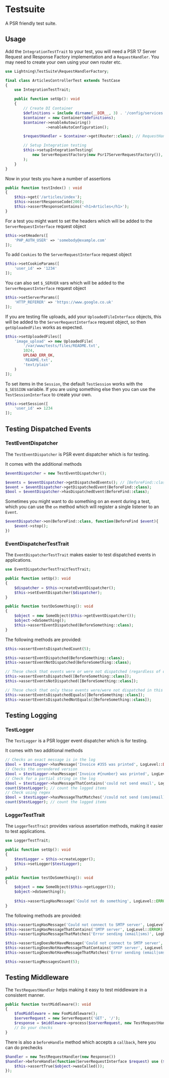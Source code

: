 # Testsuite

A PSR friendly test suite.

## Usage

Add the `IntegrationTestTrait` to your test, you will need a PSR 17 Server Request and Response Factory implementation
and a `RequestHandler`. You may need to create your own using your own router etc.


```php
use Lightning\TestSuite\RequestHandlerFactory;

final class ArticlesControllerTest extends TestCase
{
    use IntegrationTestTrait;

    public function setUp(): void
    {
        // Create DI Container
        $definitions = include dirname(__DIR__, 3) . '/config/services.php';
        $container = new Container($definitions);
        $container->enableAutowiring()
                  ->enableAutoConfiguration();

        $requestHandler = $container->get(Router::class); // RequestHandlerInterface

        // Setup Integration testing
        $this->setupIntegrationTesting(
            new ServerRequestFactory(new Psr17ServerRequestFactory()), new Psr17ResponseFactory(), $requestHandler, new TestSession()
        );
    }
}
```

Now in your tests you have a number of assertions


```php
public function testIndex() : void 
{
    $this->get('/articles/index');
    $this->assertResponseCode(200);
    $this->assertResponseContains('<h1>Articles</h1>');
}
```

For a test you might want to set the headers which will be added to the `ServerRequestInterface` request object

```php
$this->setHeaders([
    'PHP_AUTH_USER' => 'somebody@example.com'
]);
```

To add `Cookies` to the `ServerRequestInterface` request object

```php
$this->setCookieParams([
    'user_id' => '1234'
]);
```

You can also set `$_SERVER` vars which will be added to the `ServerRequestInterface` request object

```php
$this->setServerParams([
    'HTTP_REFERER' => 'https://www.google.co.uk'
]);
```

If you are testing file uploads, add your `UploadedFileInterface` objects, this will be added to the `ServerRequestInterface` request object, so then `getUploadedFiles` works as expected.

```php
$this->setUploadedFiles([
    'image_upload' => new UploadedFile(
        '/var/www/tests/files/README.txt',
        1024,
        UPLOAD_ERR_OK,
        'README.txt',
        'text/plain'
    )
]);
```

To set items in the `Session`, the default `TestSession` works with the `$_SESSION` variable. If you are using something else then you can use the `TestSessionInterface` to create your own.

```php
$this->setSession([
    'user_id' => 1234
]);
```

## Testing Dispatched Events

### TestEventDispatcher

The `TestEventDispatcher` is PSR event dispatcher which is for testing.

It comes with the additional methods

```php
$eventDispatcher = new TestEventDispatcher();

$events = $eventDispatcher->getDispatchedEvents(); // [BeforeFind::class]
$event = $eventDispatcher->getDispatchedEvent(BeforeFind::class);
$bool = $eventDispatcher->hasDispatchedEvent(BeforeFind::class);
```

Sometimes you might want to do something on an event during a test, which you can use the `on` method which will register
a single listener to an `Event`.

```php
$eventDispatcher->on(BeforeFind::class, function(BeforeFind $event){
    $event->stop();
})
```

### EventDispatcherTestTrait

The `EventDispatcherTestTrait` makes easier to test dispatched events in applications.

```php
use EventDispatcherTestTraitTestTrait;

public function setUp(): void 
{
    $dispatcher = $this->createEventDispatcher();
    $this->setEventDispatcher($dispatcher);
}

public function testDoSomething(): void 
{
    $object = new SomeObject($this->getEventDispatcher());
    $object->doSomething();
    $this->assertEventDispatched(BeforeSomething::class);
}
```

The following methods are provided:

```php
$this->assertEventsDispatchedCount(5);

$this->assertEventDispatched(BeforeSomething::class);
$this->assertEventNotDispatched(BeforeSomething::class);

// These check that events were or were not dispatched (regardless of order or other events being dispatched)
$this->assertEventsDispatched([BeforeSomething::class]);
$this->assertEventsNotDispatched([BeforeSomething::class]);

// These check that only these events were/were not dispatched in this order
$this->assertEventsDispatchedEquals([BeforeSomething::class]); 
$this->assertEventsDispatchedNotEquals([BeforeSomething::class]);
```

## Testing Logging

### TestLogger

The `TestLogger` is a PSR logger event dispatcher which is for testing.

It comes with two additional methods

```php
// Checks an exact message is in the log
$bool = $testLogger->hasMessage('Invoice #355 was printed', LogLevel::DEBUG);
// Checks the unrendered version
$bool = $testLogger->hasMessage('Invoice #{number} was printed', LogLevel::DEBUG, false)
// Check for a partial string in the log
$bool = $testLogger->hasMessageThatContains('could not send email', LogLevel::ERROR);
count($testLogger); // count the logged items
// Check using regex
$bool = $testLogger->hasMessageThatMatches('/could not send (sms|email)/', LogLevel::ERROR);
count($testLogger); // count the logged items
```

### LoggerTestTrait

The `LoggerTestTrait` provides various assertation methods, making it easier to test applications.

```php
use LoggerTestTrait;

public function setUp(): void 
{
    $testLogger = $this->createLogger();
    $this->setLogger($testLogger);
}

public function testDoSomething(): void 
{
    $object = new SomeObject($this->getLogger());
    $object->doSomething();
    
    $this->assertLogHasMessage('Could not do something', LogLevel::ERROR);
}
```

The following methods are provided:

```php
$this->assertLogHasMessage('Could not connect to SMTP server', LogLevel::ERROR);
$this->assertLogHasMessageThatContains('SMTP server', LogLevel::ERROR);
$this->assertLogHasMessageThatMatches('Error sending (email|sms)', LogLevel::ERROR);

$this->assertLogDoesNotHaveMessage('Could not connect to SMTP server', LogLevel::ERROR);
$this->assertLogDoesNotHaveMessageThatContains('SMTP server', LogLevel::ERROR);
$this->assertLogDoesNotHaveMessageThatMatches('Error sending (email|sms)', LogLevel::ERROR);

$this->assertLogMessagesCount(5);
```

## Testing Middleware

The `TestRequestHandler` helps making it easy to test middleware in a consistent manner.

```php
public function testMiddleware(): void
{
    $fooMiddleware = new FooMiddleware();
    $serverRequest = new ServerRequest('GET', '/');
    $response = $middleware->process($serverRequest, new TestRequestHandler(new Response()));
    // Do your checks
}
```

There is also a `beforeHandle` method which accepts a `callback`, here you can do prechecks

```php
$handler = new TestRequestHandler(new Response())
$handler->beforeHandle(function(ServerRequestInterface $request) use ($object){
    $this->assertTrue($object->wasCalled());
});
```
